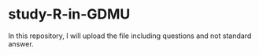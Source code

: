 # study-R-in-GDMU
In this repository, I will upload the file including questions and not standard answer. 
